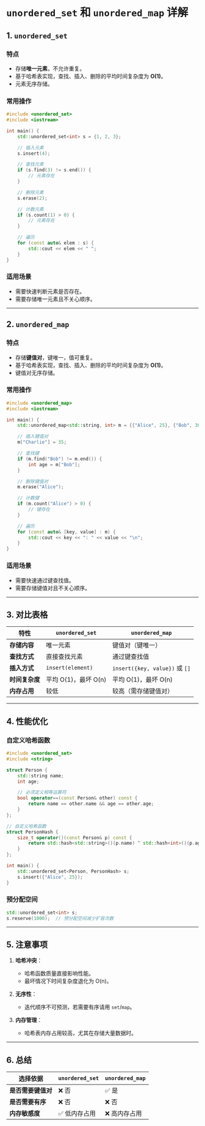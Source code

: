 # `unordered_set` 和 `unordered_map` 详解

## 1. `unordered_set`

### 特点
- 存储**唯一元素**，不允许重复。
- 基于哈希表实现，查找、插入、删除的平均时间复杂度为 **O(1)**。
- 元素无序存储。

### 常用操作
```cpp
#include <unordered_set>
#include <iostream>

int main() {
    std::unordered_set<int> s = {1, 2, 3};

    // 插入元素
    s.insert(4);

    // 查找元素
    if (s.find(3) != s.end()) {
        // 元素存在
    }

    // 删除元素
    s.erase(2);

    // 计数元素
    if (s.count(1) > 0) {
        // 元素存在
    }

    // 遍历
    for (const auto& elem : s) {
        std::cout << elem << " ";
    }
}
```

### 适用场景
- 需要快速判断元素是否存在。
- 需要存储唯一元素且不关心顺序。

---

## 2. `unordered_map`

### 特点
- 存储**键值对**，键唯一，值可重复。
- 基于哈希表实现，查找、插入、删除的平均时间复杂度为 **O(1)**。
- 键值对无序存储。

### 常用操作
```cpp
#include <unordered_map>
#include <iostream>

int main() {
    std::unordered_map<std::string, int> m = {{"Alice", 25}, {"Bob", 30}};

    // 插入键值对
    m["Charlie"] = 35;

    // 查找键
    if (m.find("Bob") != m.end()) {
        int age = m["Bob"];
    }

    // 删除键值对
    m.erase("Alice");

    // 计数键
    if (m.count("Alice") > 0) {
        // 键存在
    }

    // 遍历
    for (const auto& [key, value] : m) {
        std::cout << key << ": " << value << "\n";
    }
}
```

### 适用场景
- 需要快速通过键查找值。
- 需要存储键值对且不关心顺序。

---

## 3. 对比表格

| 特性                | `unordered_set`                  | `unordered_map`                  |
|---------------------|----------------------------------|----------------------------------|
| **存储内容**        | 唯一元素                         | 键值对（键唯一）                |
| **查找方式**        | 直接查找元素                     | 通过键查找值                    |
| **插入方式**        | `insert(element)`                | `insert({key, value})` 或 `[]`   |
| **时间复杂度**      | 平均 O(1)，最坏 O(n)             | 平均 O(1)，最坏 O(n)            |
| **内存占用**        | 较低                             | 较高（需存储键值对）            |

---

## 4. 性能优化

### 自定义哈希函数
```cpp
#include <unordered_set>
#include <string>

struct Person {
    std::string name;
    int age;

    // 必须定义相等运算符
    bool operator==(const Person& other) const {
        return name == other.name && age == other.age;
    }
};

// 自定义哈希函数
struct PersonHash {
    size_t operator()(const Person& p) const {
        return std::hash<std::string>()(p.name) ^ std::hash<int>()(p.age);
    }
};

int main() {
    std::unordered_set<Person, PersonHash> s;
    s.insert({"Alice", 25});
}
```

### 预分配空间
```cpp
std::unordered_set<int> s;
s.reserve(1000);  // 预分配空间减少扩容次数
```

---

## 5. 注意事项

1. **哈希冲突**：
   - 哈希函数质量直接影响性能。
   - 最坏情况下时间复杂度退化为 O(n)。

2. **无序性**：
   - 迭代顺序不可预测，若需要有序请用 `set`/`map`。

3. **内存管理**：
   - 哈希表内存占用较高，尤其在存储大量数据时。

---

## 6. 总结

| 选择依据            | `unordered_set`                  | `unordered_map`                  |
|---------------------|----------------------------------|----------------------------------|
| **是否需要键值对**  | ❌ 否                            | ✅ 是                            |
| **是否需要有序**    | ❌ 否                            | ❌ 否                            |
| **内存敏感度**      | ✅ 低内存占用                    | ❌ 高内存占用                    |